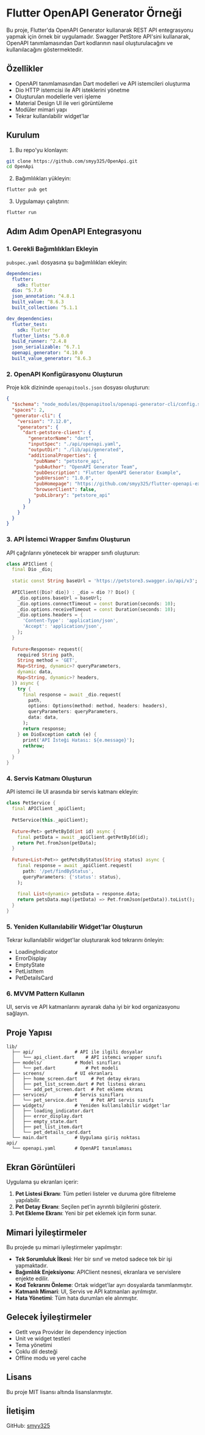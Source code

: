 # Flutter OpenAPI Generator Örneği

Bu proje, Flutter'da OpenAPI Generator kullanarak REST API entegrasyonu yapmak için örnek bir uygulamadır. Swagger PetStore API'sini kullanarak, OpenAPI tanımlamasından Dart kodlarının nasıl oluşturulacağını ve kullanılacağını göstermektedir.

## Özellikler

- OpenAPI tanımlamasından Dart modelleri ve API istemcileri oluşturma
- Dio HTTP istemcisi ile API isteklerini yönetme
- Oluşturulan modellerle veri işleme
- Material Design UI ile veri görüntüleme
- Modüler mimari yapı
- Tekrar kullanılabilir widget'lar

## Kurulum

1. Bu repo'yu klonlayın:
```bash
git clone https://github.com/smyy325/OpenApi.git
cd OpenApi
```

2. Bağımlılıkları yükleyin:
```bash
flutter pub get
```

3. Uygulamayı çalıştırın:
```bash
flutter run
```

## Adım Adım OpenAPI Entegrasyonu

### 1. Gerekli Bağımlılıkları Ekleyin

`pubspec.yaml` dosyasına şu bağımlılıkları ekleyin:

```yaml
dependencies:
  flutter:
    sdk: flutter
  dio: ^5.7.0
  json_annotation: ^4.8.1
  built_value: ^8.6.3
  built_collection: ^5.1.1

dev_dependencies:
  flutter_test:
    sdk: flutter
  flutter_lints: ^5.0.0
  build_runner: ^2.4.8
  json_serializable: ^6.7.1
  openapi_generator: ^4.10.0
  built_value_generator: ^8.6.3
```

### 2. OpenAPI Konfigürasyonu Oluşturun

Proje kök dizininde `openapitools.json` dosyası oluşturun:

```json
{
  "$schema": "node_modules/@openapitools/openapi-generator-cli/config.schema.json",
  "spaces": 2,
  "generator-cli": {
    "version": "7.12.0",
    "generators": {
      "dart-petstore-client": {
        "generatorName": "dart",
        "inputSpec": "./api/openapi.yaml",
        "outputDir": "./lib/api/generated",
        "additionalProperties": {
          "pubName": "petstore_api",
          "pubAuthor": "OpenAPI Generator Team",
          "pubDescription": "Flutter OpenAPI Generator Example",
          "pubVersion": "1.0.0",
          "pubHomepage": "https://github.com/smyy325/flutter-openapi-example",
          "browserClient": false,
          "pubLibrary": "petstore_api"
        }
      }
    }
  }
}
```

### 3. API İstemci Wrapper Sınıfını Oluşturun

API çağrılarını yönetecek bir wrapper sınıfı oluşturun:

```dart
class APIClient {
  final Dio _dio;
  
  static const String baseUrl = 'https://petstore3.swagger.io/api/v3';
  
  APIClient({Dio? dio}) : _dio = dio ?? Dio() {
    _dio.options.baseUrl = baseUrl;
    _dio.options.connectTimeout = const Duration(seconds: 10);
    _dio.options.receiveTimeout = const Duration(seconds: 10);
    _dio.options.headers = {
      'Content-Type': 'application/json',
      'Accept': 'application/json',
    };
  }
  
  Future<Response> request({
    required String path,
    String method = 'GET',
    Map<String, dynamic>? queryParameters,
    dynamic data,
    Map<String, dynamic>? headers,
  }) async {
    try {
      final response = await _dio.request(
        path,
        options: Options(method: method, headers: headers),
        queryParameters: queryParameters,
        data: data,
      );
      return response;
    } on DioException catch (e) {
      print('API İsteği Hatası: ${e.message}');
      rethrow;
    }
  }
}
```

### 4. Servis Katmanı Oluşturun

API istemci ile UI arasında bir servis katmanı ekleyin:

```dart
class PetService {
  final APIClient _apiClient;
  
  PetService(this._apiClient);
  
  Future<Pet> getPetById(int id) async {
    final petData = await _apiClient.getPetById(id);
    return Pet.fromJson(petData);
  }
  
  Future<List<Pet>> getPetsByStatus(String status) async {
    final response = await _apiClient.request(
      path: '/pet/findByStatus',
      queryParameters: {'status': status},
    );
    
    final List<dynamic> petsData = response.data;
    return petsData.map((petData) => Pet.fromJson(petData)).toList();
  }
}
```

### 5. Yeniden Kullanılabilir Widget'lar Oluşturun

Tekrar kullanılabilir widget'lar oluşturarak kod tekrarını önleyin:

- LoadingIndicator
- ErrorDisplay
- EmptyState
- PetListItem
- PetDetailsCard

### 6. MVVM Pattern Kullanın

UI, servis ve API katmanlarını ayırarak daha iyi bir kod organizasyonu sağlayın.

## Proje Yapısı

```
lib/
  ├── api/               # API ile ilgili dosyalar
  │   └── api_client.dart    # API istemci wrapper sınıfı
  ├── models/            # Model sınıfları
  │   └── pet.dart           # Pet modeli 
  ├── screens/           # UI ekranları
  │   ├── home_screen.dart     # Pet detay ekranı
  │   ├── pet_list_screen.dart # Pet listesi ekranı
  │   └── add_pet_screen.dart  # Pet ekleme ekranı
  ├── services/          # Servis sınıfları
  │   └── pet_service.dart     # Pet API servis sınıfı
  ├── widgets/           # Yeniden kullanılabilir widget'lar
  │   ├── loading_indicator.dart
  │   ├── error_display.dart
  │   ├── empty_state.dart
  │   ├── pet_list_item.dart
  │   └── pet_details_card.dart
  └── main.dart          # Uygulama giriş noktası
api/
  └── openapi.yaml       # OpenAPI tanımlaması
```

## Ekran Görüntüleri

Uygulama şu ekranları içerir:

1. **Pet Listesi Ekranı**: Tüm petleri listeler ve duruma göre filtreleme yapılabilir.
2. **Pet Detay Ekranı**: Seçilen pet'in ayrıntılı bilgilerini gösterir.
3. **Pet Ekleme Ekranı**: Yeni bir pet eklemek için form sunar.

## Mimari İyileştirmeler

Bu projede şu mimari iyileştirmeler yapılmıştır:

- **Tek Sorumluluk İlkesi**: Her bir sınıf ve metod sadece tek bir işi yapmaktadır.
- **Bağımlılık Enjeksiyonu**: APIClient nesnesi, ekranlara ve servislere enjekte edilir.
- **Kod Tekrarını Önleme**: Ortak widget'lar ayrı dosyalarda tanımlanmıştır.
- **Katmanlı Mimari**: UI, Servis ve API katmanları ayrılmıştır.
- **Hata Yönetimi**: Tüm hata durumları ele alınmıştır.

## Gelecek İyileştirmeler

- GetIt veya Provider ile dependency injection
- Unit ve widget testleri
- Tema yönetimi
- Çoklu dil desteği
- Offline modu ve yerel cache

## Lisans

Bu proje MIT lisansı altında lisanslanmıştır.

## İletişim

GitHub: [smyy325](https://github.com/smyy325)

